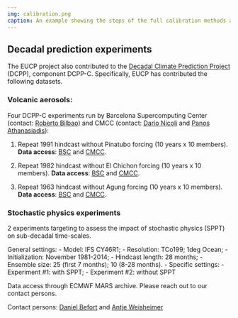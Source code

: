 ```yaml
---
img: calibration.png
caption: An example showing the steps of the full calibration methods and calibration of the dynamically decomposed variables (doi:10.5194/esd-11-1033-2020)
---
```

## Decadal prediction experiments

The EUCP project also contributed to the [Decadal Climate Prediction
Project](https://www.wcrp-climate.org/modelling-wgcm-mip-catalogue/cmip6-endorsed-mips-article/1065-modelling-cmip6-dcpp)
(DCPP), component DCPP-C. Specifically, EUCP has contributed the following datasets.

### Volcanic aerosols:

Four DCPP-C experiments run by Barcelona Supercomputing Center (contact:
  [Roberto Bilbao](https://orcid.org/0000-0003-0729-4980)) and CMCC (contact:
  [Dario Nicolì](https://orcid.org/0000-0001-5890-9346) and [Panos
  Athanasiadis](https://orcid.org/0000-0003-1249-6624)):

1. Repeat 1991 hindcast without Pinatubo forcing (10 years x 10 members).
   **Data access**:
   [BSC](https://doi.org/10.22033/ESGF/CMIP6.4590) and
   [CMCC](https://doi.org/10.22033/ESGF/CMIP6.3769).

2. Repeat 1982 hindcast without El Chichon forcing (10 years x 10 members).
   **Data access**:
   [BSC](https://doi.org/10.22033/ESGF/CMIP6.4588) and
   [CMCC](https://doi.org/10.22033/ESGF/CMIP6.3768).

3. Repeat 1963 hindcast without Agung forcing (10 years x 10 members).
   **Data access**:
   [BSC](https://doi.org/10.22033/ESGF/CMIP6.3767) and
   [CMCC](https://doi.org/10.22033/ESGF/CMIP6.3767).

### Stochastic physics experiments

2 experiments targeting to assess the impact of stochastic physics (SPPT) on
sub-decadal time-scales.

General settings: - Model: IFS CY46R1; - Resolution: TCo199; 1deg Ocean; -
Initialization: November 1981-2014; - Hindcast length: 28 months; - Ensemble
size: 25 (first 7 months); 10 (8-28 months). - Specific settings: - Experiment
#1: with SPPT; - Experiment #2: without SPPT

Data access through ECMWF MARS archive. Please reach out to our contact persons.

Contact persons: [Daniel Befort](https://orcid.org/0000-0003-0729-4980) and
[Antje Weisheimer](https://orcid.org/0000-0002-7231-6974)

